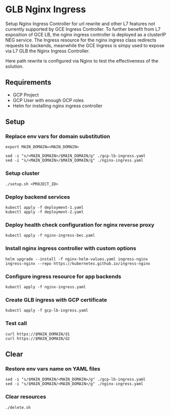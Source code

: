 # GLB Nginx Ingress

Setup Nginx Ingress Controller for url rewrite and other L7 features not currently supported by GCE Ingress Controller.
To further benefit from L7 exposition of GCE LB, the nginx ingress controller is deployed as a clusterIP NEG service.
The Ingress resource for the nginx ingress class redirects requests to backends, meanwhile the GCE Ingress is simpy
used to expose via L7 GLB the Nginx Ingress Controller.

Here path rewrite is configured via Nginx to test the effectiveness of the solution.


## Requirements

- GCP Project
- GCP User with enough GCP roles
- Helm for installing nginx ingress controller

## Setup

### Replace env vars for domain substitution

```
export MAIN_DOMAIN=<MAIN_DOMAIN>

sed -i "s/<MAIN_DOMAIN>/$MAIN_DOMAIN/g" ./gcp-lb-ingress.yaml
sed -i "s/<MAIN_DOMAIN>/$MAIN_DOMAIN/g" ./nginx-ingress.yaml
```

### Setup cluster

```
./setup.sh <PROJECT_ID>
```

### Deploy backend services

```
kubectl apply -f deployment-1.yaml
kubectl apply -f deployment-2.yaml
```

### Deploy health check configuration for nginx reverse proxy
```
kubectl apply -f nginx-ingress-bec.yaml
```

### Install nginx ingress controller with custom options
```
helm upgrade --install -f nginx-helm-values.yaml ingress-nginx ingress-nginx --repo https://kubernetes.github.io/ingress-nginx
```

### Configure ingress resource for app backends
```
kubectl apply -f nginx-ingress.yaml
```

### Create GLB ingress with GCP certificate
```
kubectl apply -f gcp-lb-ingress.yaml
```

### Test call
```
curl https://$MAIN_DOMAIN/d1
curl https://$MAIN_DOMAIN/d2
```

## Clear


### Restore env vars name on YAML files

```
sed -i "s/$MAIN_DOMAIN/<MAIN_DOMAIN>/g" ./gcp-lb-ingress.yaml
sed -i "s/$MAIN_DOMAIN/<MAIN_DOMAIN>/g" ./nginx-ingress.yaml
```

### Clear resources
```
./delete.sh
```